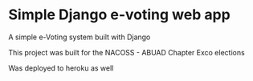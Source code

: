 # Simple Django e-voting web app
<p>A simple e-Voting system built with Django</p>
<p>This project was built for the NACOSS - ABUAD Chapter Exco elections</p>
<p>Was deployed to heroku as well</p>
<p></p>
